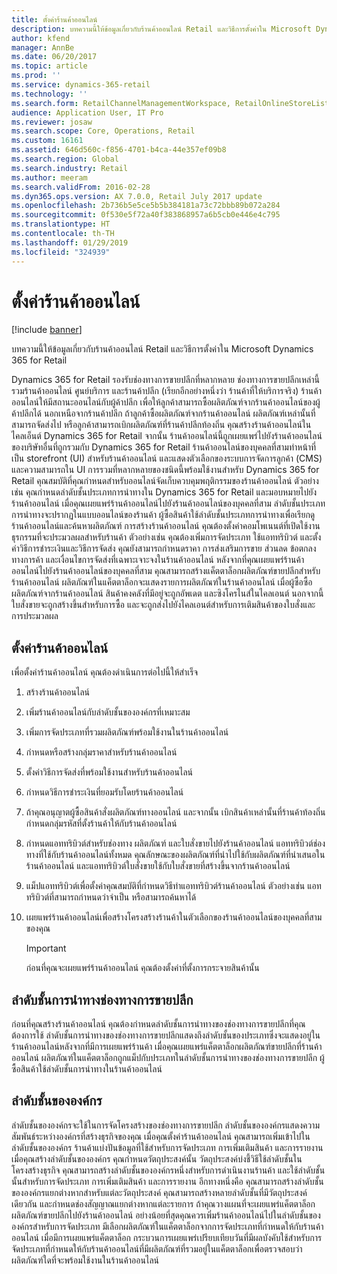 ```yaml
---
title: ตั้งค่าร้านค้าออนไลน์
description: บทความนี้ให้ข้อมูลเกี่ยวกับร้านค้าออนไลน์ Retail และวิธีการตั้งค่าใน Microsoft Dynamics 365 for Retail
author: kfend
manager: AnnBe
ms.date: 06/20/2017
ms.topic: article
ms.prod: ''
ms.service: dynamics-365-retail
ms.technology: ''
ms.search.form: RetailChannelManagementWorkspace, RetailOnlineStoreList
audience: Application User, IT Pro
ms.reviewer: josaw
ms.search.scope: Core, Operations, Retail
ms.custom: 16161
ms.assetid: 646d560c-f856-4701-b4ca-44e357ef09b8
ms.search.region: Global
ms.search.industry: Retail
ms.author: meeram
ms.search.validFrom: 2016-02-28
ms.dyn365.ops.version: AX 7.0.0, Retail July 2017 update
ms.openlocfilehash: 2b736b5e5ce5b5b384181a73c72bbb89b072a284
ms.sourcegitcommit: 0f530e5f72a40f383868957a6b5cb0e446e4c795
ms.translationtype: HT
ms.contentlocale: th-TH
ms.lasthandoff: 01/29/2019
ms.locfileid: "324939"
---
```

# <a name="set-up-online-stores"></a>ตั้งค่าร้านค้าออนไลน์

[!include [banner](includes/banner.md)]

บทความนี้ให้ข้อมูลเกี่ยวกับร้านค้าออนไลน์ Retail และวิธีการตั้งค่าใน Microsoft Dynamics 365 for Retail

Dynamics 365 for Retail รองรับช่องทางการขายปลีกที่หลากหลาย ช่องทางการขายปลีกเหล่านี้รวมร้านค้าออนไลน์ ศูนย์บริการ และร้านค้าปลีก (เรียกอีกอย่างหนึ่งว่า ร้านค้าที่ให้บริการจริง) ร้านค้าออนไลน์ให้มีสถานะออนไลน์กับผู้ค้าปลีก เพื่อให้ลูกค้าสามารถซื้อผลิตภัณฑ์จากร้านค้าออนไลน์ของผู้ค้าปลีกได้ นอกเหนือจากร้านค้าปลีก ถ้าลูกค้าซื้อผลิตภัณฑ์จากร้านค้าออนไลน์ ผลิตภัณฑ์เหล่านั้นที่สามารถจัดส่งไป หรือลูกค้าสามารถเบิกผลิตภัณฑ์ที่ร้านค้าปลีกท้องถิ่น คุณสร้างร้านค้าออนไลน์ในไคลเอ็นต์ Dynamics 365 for Retail  จากนั้น ร้านค้าออนไลน์นี้ถูกเผยแพร่ไปยังร้านค้าออนไลน์ของบริษัทอื่นที่ถูกรวมกับ Dynamics 365 for Retail ร้านค้าออนไลน์ของบุคคลที่สามทำหน้าที่เป็น storefront (UI) สำหรับร้านค้าออนไลน์ และแสดงตัวเลือกของระบบการจัดการลูกค้า (CMS) และความสามารถใน UI การรวมที่หลากหลายของชนิดนี้พร้อมใช้งานสำหรับ Dynamics 365 for Retail คุณสมบัติที่คุณกำหนดสำหรับออนไลน์จัดเก็บควบคุมพฤติกรรมของร้านค้าออนไลน์ ตัวอย่างเช่น คุณกำหนดลำดับชั้นประเภทการนำทางใน Dynamics 365 for Retail และมอบหมายไปยังร้านค้าออนไลน์ เมื่อคุณเผยแพร่ร้านค้าออนไลน์ไปยังร้านค้าออนไลน์ของบุคคลที่สาม ลำดับชั้นประเภทการนำทางจะปรากฏในแบบออนไลน์ของร้านค้า ผู้ซื้อสินค้าใช้ลำดับชั้นประเภทการนำทางเพื่อเรียกดูร้านค้าออนไลน์และค้นหาผลิตภัณฑ์ การสร้างร้านค้าออนไลน์ คุณต้องตั้งค่าคอมโพเนนต์ที่เปิดใช้งานธุรกรรมที่จะประมวลผลสำหรับร้านค้า ตัวอย่างเช่น คุณต้องเพิ่มการจัดประเภท ใช้แอททริบิวต์ และตั้งค่าวิธีการชำระเงินและวิธีการจัดส่ง คุณยังสามารถกำหนดราคา การส่งเสริมการขาย ส่วนลด ข้อตกลงทางการค้า และเงื่อนไขการจัดส่งที่เฉพาะเจาะจงในร้านค้าออนไลน์ หลังจากที่คุณเผยแพร่ร้านค้าออนไลน์ไปยังร้านค้าออนไลน์ของบุคคลที่สาม คุณสามารถสร้างแค็ตตาล็อกผลิตภัณฑ์ขายปลีกสำหรับร้านค้าออนไลน์ ผลิตภัณฑ์ในแค็ตตาล็อกจะแสดงรายการผลิตภัณฑ์ในร้านค้าออนไลน์ เมื่อผู้ซื้อซื้อผลิตภัณฑ์จากร้านค้าออนไลน์ สินค้าคงคลังที่มีอยู่จะถูกอัพเดต และซิงโครไนส์ในไคลเอนต์ นอกจากนี้ ใบสั่งขายจะถูกสร้างขึ้นสำหรับการซื้อ และจะถูกส่งไปยังไคลเอนต์สำหรับการเติมสินค้าของใบสั่งและการประมวลผล

## <a name="set-up-an-online-store"></a>ตั้งค่าร้านค้าออนไลน์

เพื่อตั้งค่าร้านค้าออนไลน์ คุณต้องดำเนินการต่อไปนี้ให้สำเร็จ

1. สร้างร้านค้าออนไลน์
2. เพิ่มร้านค้าออนไลน์กับลำดับชั้นขององค์กรที่เหมาะสม
3. เพิ่มการจัดประเภทที่รวมผลิตภัณฑ์พร้อมใช้งานในร้านค้าออนไลน์
4. กำหนดหรือสร้างกลุ่มราคาสำหรับร้านค้าออนไลน์
5. ตั้งค่าวิธีการจัดส่งที่พร้อมใช้งานสำหรับร้านค้าออนไลน์
6. กำหนดวิธีการชำระเงินที่ยอมรับโดยร้านค้าออนไลน์
7. ถ้าคุณอนุญาตผู้ซื้อสินค้าสั่งผลิตภัณฑ์ทางออนไลน์ และจากนั้น เบิกสินค้าเหล่านั้นที่ร้านค้าท้องถิ่น กำหนดกลุ่มรหัสที่ตั้งร้านค้าให้กับร้านค้าออนไลน์
8. กำหนดแอททริบิวต์สำหรับช่องทาง ผลิตภัณฑ์ และใบสั่งขายไปยังร้านค้าออนไลน์ แอททริบิวต์ช่องทางที่ใช้กับร้านค้าออนไลน์ทั้งหมด คุณลักษณะของผลิตภัณฑ์ที่นำไปใช้กับผลิตภัณฑ์ที่นำเสนอในร้านค้าออนไลน์ และแอททริบิวต์ใบสั่งขายใช้กับใบสั่งขายที่สร้างขึ้นจากร้านค้าออนไลน์
9. แม็ปแอททริบิวต์เพื่อตั้งค่าคุณสมบัติที่กำหนดวิธีทำแอททริบิวต์ร้านค้าออนไลน์ ตัวอย่างเช่น แอททริบิวต์ที่สามารถกำหนดว่าจำเป็น หรือสามารถค้นหาได้
10. เผยแพร่ร้านค้าออนไลน์เพื่อสร้างโครงสร้างร้านค้าในตัวเลือกของร้านค้าออนไลน์ของบุคคลที่สามของคุณ

    > [!IMPORTANT]
    > ก่อนที่คุณจะเผยแพร่ร้านค้าออนไลน์ คุณต้องตั้งค่าที่ตั้งการกระจายสินค้านั้น

## <a name="retail-channel-navigation-hierarchies"></a>ลำดับชั้นการนำทางช่องทางการขายปลีก

ก่อนที่คุณสร้างร้านค้าออนไลน์ คุณต้องกำหนดลำดับชั้นการนำทางของช่องทางการขายปลีกที่คุณต้องการใช้ ลำดับชั้นการนำทางของช่องทางการขายปลีกแสดงถึงลำดับชั้นของประเภทซึ่งจะแสดงอยู่ในร้านค้าออนไลน์หลังจากที่มีการเผยแพร่ร้านค้า เมื่อคุณเผยแพร่แค็ตตาล็อกผลิตภัณฑ์ขายปลีกที่ร้านค้าออนไลน์ ผลิตภัณฑ์ในแค็ตตาล็อกถูกแม็ปกับประเภทในลำดับชั้นการนำทางของช่องทางการขายปลีก ผู้ซื้อสินค้าใช้ลำดับชั้นการนำทางในร้านค้าออนไลน์

## <a name="organization-hierarchies"></a>ลำดับชั้นขององค์กร

ลำดับชั้นขององค์กรจะใช้ในการจัดโครงสร้างของช่องทางการขายปลีก ลำดับชั้นขององค์กรแสดงความสัมพันธ์ระหว่างองค์กรที่สร้างธุรกิจของคุณ เมื่อคุณตั้งค่าร้านค้าออนไลน์ คุณสามารถเพิ่มเข้าไปในลำดับชั้นขององค์กร ร้านค้าแบ่งปันข้อมูลที่ใช้สำหรับการจัดประเภท การเพิ่มเติมสินค้า และการรายงาน เมื่อคุณสร้างลำดับชั้นขององค์กร คุณกำหนดวัตถุประสงค์นั้น วัตถุประสงค์บ่งชี้วิธีใช้ลำดับชั้นในโครงสร้างธุรกิจ คุณสามารถสร้างลำดับชั้นขององค์กรหนึ่งสำหรับการดำเนินงานร้านค้า และใช้ลำดับชั้นนั้นสำหรับการจัดประเภท การเพิ่มเติมสินค้า และการรายงาน อีกทางหนึ่งคือ คุณสามารถสร้างลำดับชั้นขององค์กรแยกต่างหากสำหรับแต่ละวัตถุประสงค์ คุณสามารถสร้างหลายลำดับชั้นที่มีวัตถุประสงค์เดียวกัน และกำหนดช่องสัญญาณแยกต่างหากแต่ละรายการ ถ้าคุณวางแผนที่จะเผยแพร่แค็ตตาล็อกผลิตภัณฑ์ขายปลีกไปยังร้านค้าออนไลน์ อย่างน้อยที่สุดคุณควรเพิ่มร้านค้าออนไลน์ไปในลำดับชั้นขององค์กรสำหรับการจัดประเภท มีเลือกผลิตภัณฑ์ในแค็ตตาล็อกจากการจัดประเภทที่กำหนดให้กับร้านค้าออนไลน์ เมื่อมีการเผยแพร่แค็ตตาล็อก กระบวนการเผยแพร่เปรียบเทียบวันที่มีผลบังคับใช้สำหรับการจัดประเภทที่กำหนดให้กับร้านค้าออนไลน์ที่มีผลิตภัณฑ์ที่รวมอยู่ในแค็ตตาล็อกเพื่อตรวจสอบว่าผลิตภัณฑ์ใดที่จะพร้อมใช้งานในร้านค้าออนไลน์
